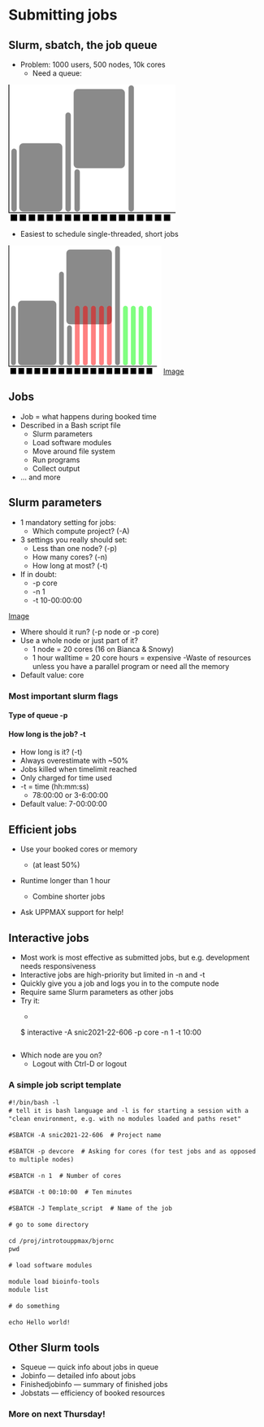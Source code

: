 # Submitting jobs

## Slurm, sbatch, the job queue
- Problem: 1000 users, 500 nodes, 10k cores
  - Need a queue:

![Image](./img/queue1.png)

- Easiest to schedule single-threaded, short jobs

![Image](./img/queue2.png)
[Image](./img/queue3.png)

## Jobs
- Job = what happens during booked time
- Described in a Bash script file
  - Slurm parameters
  - Load software modules
  - Move around file system
  - Run programs
  - Collect output
- ... and more

## Slurm parameters
- 1 mandatory setting for jobs:
  - Which compute project? (-A)
- 3 settings you really should set:
  - Less than one node? (-p)
  - How many cores? (-n)
  - How long at most? (-t)
- If in doubt:
  - -p core
  - -n 1
  - -t 10-00:00:00

[Image](./img/queue1.png)

 

- Where should it run? (-p node or -p core)
- Use a whole node or just part of it?
  - 1 node = 20 cores (16 on Bianca & Snowy)
  - 1 hour walltime = 20 core hours = expensive
   -Waste of resources unless you have a parallel program or need all the memory
- Default value: core
    
### Most important slurm flags

#### Type of queue -p

#### How long is the job? -t

- How long is it? (-t)
- Always overestimate with ~50%
- Jobs killed when timelimit reached
- Only charged for time used
- -t = time (hh:mm:ss)
  - 78:00:00 or 3-6:00:00
- Default value: 7-00:00:00

## Efficient jobs
- Use your booked cores or memory
  - (at least 50%)

- Runtime longer than 1 hour
  - Combine shorter jobs
- Ask UPPMAX support for help!

## Interactive jobs
-  Most work is most effective as submitted jobs, but e.g. development needs responsiveness
- Interactive jobs are high-priority but limited in -n and -t
- Quickly give you a job and logs you in to the compute node
- Require same Slurm parameters as other jobs
- Try it:
  - ```bash=
  $ interactive -A snic2021-22-606 -p core -n 1 -t 10:00
    ```
- Which node are you on?
  - Logout with Ctrl-D or logout

 
### A simple job script template

```bash=
#!/bin/bash -l 
# tell it is bash language and -l is for starting a session with a "clean environment, e.g. with no modules loaded and paths reset"

#SBATCH -A snic2021-22-606  # Project name

#SBATCH -p devcore  # Asking for cores (for test jobs and as opposed to multiple nodes) 

#SBATCH -n 1  # Number of cores

#SBATCH -t 00:10:00  # Ten minutes

#SBATCH -J Template_script  # Name of the job

# go to some directory

cd /proj/introtouppmax/bjornc
pwd

# load software modules

module load bioinfo-tools
module list

# do something

echo Hello world!  

```

## Other Slurm tools

- Squeue — quick info about jobs in queue
- Jobinfo — detailed info about jobs
- Finishedjobinfo — summary of finished jobs
- Jobstats — efficiency of booked resources

 
### More on next Thursday!

 

 
